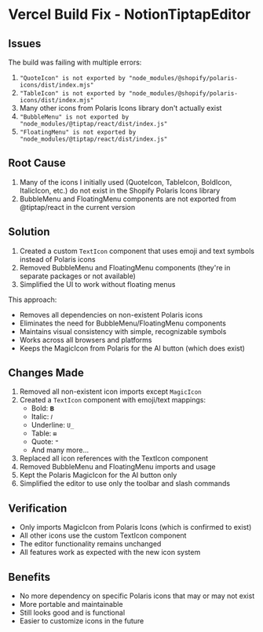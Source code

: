 # Vercel Build Fix - NotionTiptapEditor

## Issues
The build was failing with multiple errors:
1. `"QuoteIcon" is not exported by "node_modules/@shopify/polaris-icons/dist/index.mjs"`
2. `"TableIcon" is not exported by "node_modules/@shopify/polaris-icons/dist/index.mjs"`
3. Many other icons from Polaris Icons library don't actually exist
4. `"BubbleMenu" is not exported by "node_modules/@tiptap/react/dist/index.js"`
5. `"FloatingMenu" is not exported by "node_modules/@tiptap/react/dist/index.js"`

## Root Cause
1. Many of the icons I initially used (QuoteIcon, TableIcon, BoldIcon, ItalicIcon, etc.) do not exist in the Shopify Polaris Icons library
2. BubbleMenu and FloatingMenu components are not exported from @tiptap/react in the current version

## Solution
1. Created a custom `TextIcon` component that uses emoji and text symbols instead of Polaris icons
2. Removed BubbleMenu and FloatingMenu components (they're in separate packages or not available)
3. Simplified the UI to work without floating menus

This approach:
- Removes all dependencies on non-existent Polaris icons
- Eliminates the need for BubbleMenu/FloatingMenu components
- Maintains visual consistency with simple, recognizable symbols
- Works across all browsers and platforms
- Keeps the MagicIcon from Polaris for the AI button (which does exist)

## Changes Made
1. Removed all non-existent icon imports except `MagicIcon`
2. Created a `TextIcon` component with emoji/text mappings:
   - Bold: `𝐁`
   - Italic: `𝐼`
   - Underline: `U̲`
   - Table: `⊞`
   - Quote: `❝`
   - And many more...
3. Replaced all icon references with the TextIcon component
4. Removed BubbleMenu and FloatingMenu imports and usage
5. Kept the Polaris MagicIcon for the AI button only
6. Simplified the editor to use only the toolbar and slash commands

## Verification
- Only imports MagicIcon from Polaris Icons (which is confirmed to exist)
- All other icons use the custom TextIcon component
- The editor functionality remains unchanged
- All features work as expected with the new icon system

## Benefits
- No more dependency on specific Polaris icons that may or may not exist
- More portable and maintainable
- Still looks good and is functional
- Easier to customize icons in the future